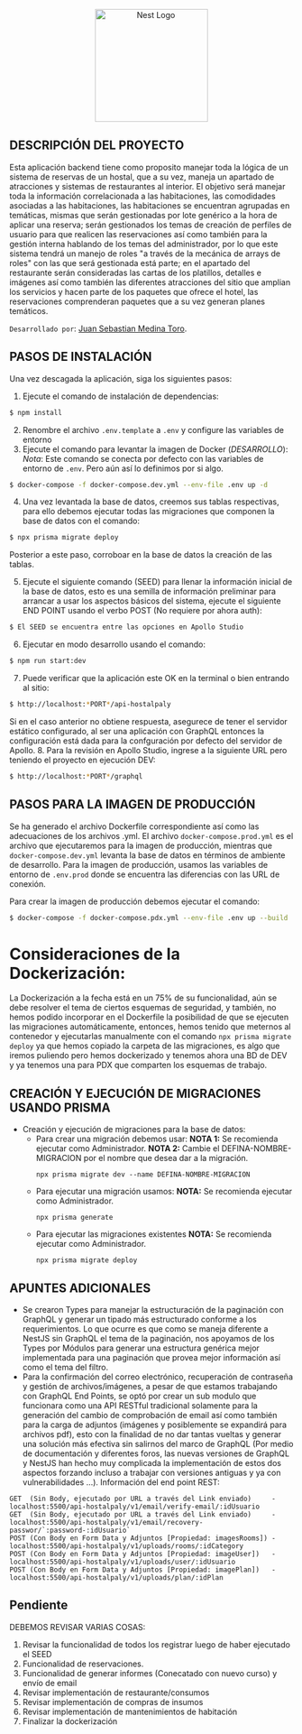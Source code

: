 <p align="center">
  <a href="http://nestjs.com/" target="blank"><img src="https://nestjs.com/img/logo-small.svg" width="200" alt="Nest Logo" /></a>
</p>

## DESCRIPCIÓN DEL PROYECTO ##
Esta aplicación backend tiene como proposito manejar toda la lógica de un sistema de reservas de un hostal, que a su vez, maneja un apartado de atracciones y sistemas de restaurantes al interior. El objetivo será manejar toda la información correlacionada a las habitaciones, las comodidades asociadas a las habitaciones, las habitaciones se encuentran agrupadas en temáticas, mismas que serán gestionadas por lote genérico a la hora de aplicar una reserva; serán gestionados los temas de creación de perfiles de usuario para que realicen las reservaciones así como también para la gestión interna hablando de los temas del administrador, por lo que este sistema tendrá un manejo de roles "a través de la mecánica de arrays de roles" con las que será gestionada está parte; en el apartado del restaurante serán consideradas las cartas de los platillos, detalles e imágenes así como también las diferentes atracciones del sitio que amplian los servicios y hacen parte de los paquetes que ofrece el hotel, las reservaciones comprenderan paquetes que a su vez generan planes temáticos.

``Desarrollado por``: [Juan Sebastian Medina Toro](https://www.linkedin.com/in/juan-sebastian-medina-toro-887491249/).

## PASOS DE INSTALACIÓN ##
Una vez descagada la aplicación, siga los siguientes pasos:
1. Ejecute el comando de instalación de dependencias:
```bash
$ npm install
```
2. Renombre el archivo ``.env.template`` a ``.env`` y configure las variables de entorno
3. Ejecute el comando para levantar la imagen de Docker (*DESARROLLO*):
*Nota*: Este comando se conecta por defecto con las variables de entorno de `.env`. Pero aún así lo definimos por si algo.
```bash
$ docker-compose -f docker-compose.dev.yml --env-file .env up -d
```
4. Una vez levantada la base de datos, creemos sus tablas respectivas, para ello debemos ejecutar todas las migraciones que componen la base de datos con el comando:
```bash
$ npx prisma migrate deploy
```
Posterior a este paso, corroboar en la base de datos la creación de las tablas.

5. Ejecute el siguiente comando (SEED) para llenar la información inicial de la base de datos, esto es una semilla de información preliminar para arrancar a usar los aspectos básicos del sistema, ejecute el siguiente END POINT usando el verbo POST (No requiere por ahora auth):
```bash
$ El SEED se encuentra entre las opciones en Apollo Studio
```
6. Ejecutar en modo desarrollo usando el comando:
```bash
$ npm run start:dev
```
7. Puede verificar que la aplicación este OK en la terminal o bien entrando al sitio:
```bash
$ http://localhost:*PORT*/api-hostalpaly
```
Si en el caso anterior no obtiene respuesta, asegurece de tener el servidor estático configurado, al ser una aplicación con GraphQL entonces la configuración está dada para la confguración por defecto del servidor de Apollo.
8. Para la revisión en Apollo Studio, ingrese a la siguiente URL pero teniendo el proyecto en ejecución DEV:
```bash
$ http://localhost:*PORT*/graphql
```

## PASOS PARA LA IMAGEN DE PRODUCCIÓN ##
Se ha generado el archivo Dockerfile correspondiente así como las adecuaciones de los archivos .yml.
El archivo ``docker-compose.prod.yml`` es el archivo que ejecutaremos para la imagen de producción,
mientras que ``docker-compose.dev.yml`` levanta la base de datos en términos de ambiente de desarrollo.
Para la imagen de producción, usamos las variables de entorno de `.env.prod` donde se encuentra las
diferencias con las URL de conexión.

Para crear la imagen de producción debemos ejecutar el comando:
```bash
$ docker-compose -f docker-compose.pdx.yml --env-file .env up --build
```

# Consideraciones de la Dockerización:
La Dockerización a la fecha está en un 75% de su funcionalidad, aún se debe resolver el tema de ciertos esquemas de seguridad,
y también, no hemos podido incorporar en el Dockerfile la posibilidad de que se ejecuten las migraciones automáticamente, entonces,
hemos tenido que meternos al contenedor y ejecutarlas manualmente con el comando `npx prisma migrate deploy` ya que hemos copiado
la carpeta de las migraciones, es algo que iremos puliendo pero hemos dockerizado y tenemos ahora una BD de DEV y ya tenemos una
para PDX que comparten los esquemas de trabajo.


## CREACIÓN Y EJECUCIÓN DE MIGRACIONES USANDO PRISMA ##
- Creación y ejecución de migraciones para la base de datos:
  - Para crear una migración debemos usar:
    **NOTA 1:** Se recomienda ejecutar como Administrador.
    **NOTA 2:** Cambie el DEFINA-NOMBRE-MIGRACION por el nombre que desea dar a la migración.
    ```
    npx prisma migrate dev --name DEFINA-NOMBRE-MIGRACION
    ```
  - Para ejecutar una migración usamos:
    **NOTA:** Se recomienda ejecutar como Administrador.
    ```
    npx prisma generate
    ```
  - Para ejecutar las migraciones existentes
    **NOTA:** Se recomienda ejecutar como Administrador.
    ```
    npx prisma migrate deploy
    ```

## APUNTES ADICIONALES ##
- Se crearon Types para manejar la estructuración de la paginación con GraphQL y generar un tipado más estructurado conforme a los requerimientos. Lo que ocurre es que como se maneja diferente a NestJS sin GraphQL el tema de la paginación, nos apoyamos de los Types por Módulos para generar una estructura genérica mejor implementada para una paginación que provea mejor información así como el tema del filtro.
- Para la confirmación del correo electrónico, recuperación de contraseña y gestión de archivos/imágenes, a pesar de que estamos trabajando con GraphQL End Points, se optó por crear un sub modulo que funcionara como una API RESTful tradicional solamente para la generación del cambio de comprobación de email así como también para la carga de adjuntos (imágenes y posiblemente se expandirá para archivos pdf), esto con la finalidad de no dar tantas vueltas y generar una solución más efectiva sin salirnos del marco de GraphQL (Por medio de documentación y diferentes foros, las nuevas versiones de GraphQL y NestJS han hecho muy complicada la implementación de estos dos aspectos forzando incluso a trabajar con versiones antiguas y ya con vulnerabilidades ...). Información del end point REST:
```
GET  (Sin Body, ejecutado por URL a través del Link enviado)     - localhost:5500/api-hostalpaly/v1/email/verify-email/:idUsuario
GET  (Sin Body, ejecutado por URL a través del Link enviado)     - localhost:5500/api-hostalpaly/v1/email/recovery-passwor/`:password-:idUsuario`
POST (Con Body en Form Data y Adjuntos [Propiedad: imagesRooms]) - localhost:5500/api-hostalpaly/v1/uploads/rooms/:idCategory
POST (Con Body en Form Data y Adjuntos [Propiedad: imageUser])   - localhost:5500/api-hostalpaly/v1/uploads/user/:idUsuario
POST (Con Body en Form Data y Adjuntos [Propiedad: imagePlan])   - localhost:5500/api-hostalpaly/v1/uploads/plan/:idPlan
```

## Pendiente ##
DEBEMOS REVISAR VARIAS COSAS:

1. Revisar la funcionalidad de todos los registrar luego de haber ejecutado el SEED
2. Funcionalidad de reservaciones.
3. Funcionalidad de generar informes (Conecatado con nuevo curso) y envío de email
4. Revisar implementación de restaurante/consumos
5. Revisar implementación de compras de insumos
6. Revisar implementación de mantenimientos de habitación
7. Finalizar la dockerización